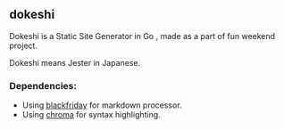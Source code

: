 ## dokeshi

Dokeshi is a Static Site Generator in Go , made as a part of fun weekend project.

Dokeshi means Jester in Japanese.

### Dependencies:
- Using [blackfriday](https://github.com/russross/blackfriday) for markdown processor.
- Using [chroma](https://github.com/alecthomas/chroma/) for syntax highlighting.
